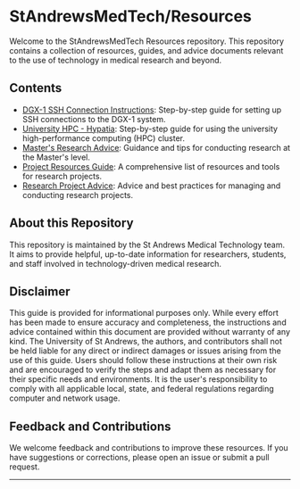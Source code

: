 # StAndrewsMedTech/Resources

Welcome to the StAndrewsMedTech Resources repository. This repository contains a collection of resources, guides, and advice documents relevant to the use of technology in medical research and beyond.

## Contents

- [DGX-1 SSH Connection Instructions](DGX1Instructions.md): Step-by-step guide for setting up SSH connections to the DGX-1 system.
- [University HPC - Hypatia](HypatiaHPCInstructions.md): Step-by-step guide for using the university high-performance computing (HPC) cluster.
- [Master's Research Advice](MastersAdvice.md): Guidance and tips for conducting research at the Master's level.
- [Project Resources Guide](ProjectResources.md): A comprehensive list of resources and tools for research projects.
- [Research Project Advice](ResearchProjectAdvice.md): Advice and best practices for managing and conducting research projects.

## About this Repository

This repository is maintained by the St Andrews Medical Technology team. It aims to provide helpful, up-to-date information for researchers, students, and staff involved in technology-driven medical research.

## Disclaimer

This guide is provided for informational purposes only. While every effort has been made to ensure accuracy and completeness, the instructions and advice contained within this document are provided without warranty of any kind. The University of St Andrews, the authors, and contributors shall not be held liable for any direct or indirect damages or issues arising from the use of this guide. Users should follow these instructions at their own risk and are encouraged to verify the steps and adapt them as necessary for their specific needs and environments. It is the user's responsibility to comply with all applicable local, state, and federal regulations regarding computer and network usage.

## Feedback and Contributions

We welcome feedback and contributions to improve these resources. If you have suggestions or corrections, please open an issue or submit a pull request.

---
